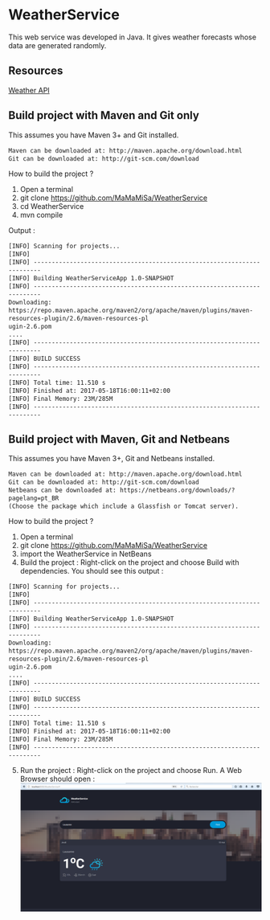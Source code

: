 ﻿# WeatherService

This web service was developed in Java. It gives weather forecasts whose data are generated randomly.

## Resources
[Weather API](https://openweathermap.org/)

## Build project with Maven and Git only

This assumes you have Maven 3+ and Git installed.

    Maven can be downloaded at: http://maven.apache.org/download.html
    Git can be downloaded at: http://git-scm.com/download

How to build the project ?

1) Open a terminal
2) git clone https://github.com/MaMaMiSa/WeatherService
3) cd WeatherService
4) mvn compile

Output :
```
[INFO] Scanning for projects...
[INFO]
[INFO] ------------------------------------------------------------------------
[INFO] Building WeatherServiceApp 1.0-SNAPSHOT
[INFO] ------------------------------------------------------------------------
Downloading: https://repo.maven.apache.org/maven2/org/apache/maven/plugins/maven-resources-plugin/2.6/maven-resources-pl
ugin-2.6.pom
....
[INFO] ------------------------------------------------------------------------
[INFO] BUILD SUCCESS
[INFO] ------------------------------------------------------------------------
[INFO] Total time: 11.510 s
[INFO] Finished at: 2017-05-18T16:00:11+02:00
[INFO] Final Memory: 23M/285M
[INFO] ------------------------------------------------------------------------
```
## Build project with Maven, Git and Netbeans

This assumes you have Maven 3+, Git and Netbeans installed.

    Maven can be downloaded at: http://maven.apache.org/download.html
    Git can be downloaded at: http://git-scm.com/download
    Netbeans can be downloaded at: https://netbeans.org/downloads/?pagelang=pt_BR
    (Choose the package which include a Glassfish or Tomcat server).

How to build the project ?

1) Open a terminal
2) git clone https://github.com/MaMaMiSa/WeatherService
3) import the WeatherService in NetBeans
4) Build the project : Right-click on the project and choose Build with dependencies. You should see this output : 
```
[INFO] Scanning for projects...
[INFO]
[INFO] ------------------------------------------------------------------------
[INFO] Building WeatherServiceApp 1.0-SNAPSHOT
[INFO] ------------------------------------------------------------------------
Downloading: https://repo.maven.apache.org/maven2/org/apache/maven/plugins/maven-resources-plugin/2.6/maven-resources-pl
ugin-2.6.pom
....
[INFO] ------------------------------------------------------------------------
[INFO] BUILD SUCCESS
[INFO] ------------------------------------------------------------------------
[INFO] Total time: 11.510 s
[INFO] Finished at: 2017-05-18T16:00:11+02:00
[INFO] Final Memory: 23M/285M
[INFO] ------------------------------------------------------------------------
```

5) Run the project : Right-click on the project and choose Run. A Web Browser should open :
![alt text](https://github.com/MaMaMiSa/WeatherService/raw/master/gui.png "Web Service")


